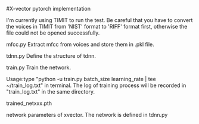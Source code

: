 #X-vector pytorch implementation

I'm currently using TIMIT to run the test. Be careful that you have to convert the voices in TIMIT from 'NIST' format to 'RIFF' format first, otherwise the file could not be opened successfully.

mfcc.py
Extract mfcc from voices and store them in .pkl file.

tdnn.py
Define the structure of tdnn.

train.py
Train the network.

Usage:type "python -u train.py batch_size learning_rate | tee ~/train_log.txt" in terminal.
The log of training process will be recorded in "train_log.txt" in the same directory.

trained_netxxx.pth 

network parameters of xvector. The network is defined in tdnn.py
